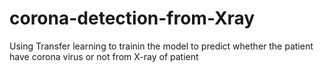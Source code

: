 # corona-detection-from-Xray
Using Transfer learning  to trainin the  model to predict whether the patient have corona virus or not from X-ray of patient 

